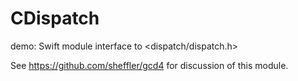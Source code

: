 # CDispatch
demo: Swift module interface to &lt;dispatch/dispatch.h>

See https://github.com/sheffler/gcd4 for discussion of this module.
